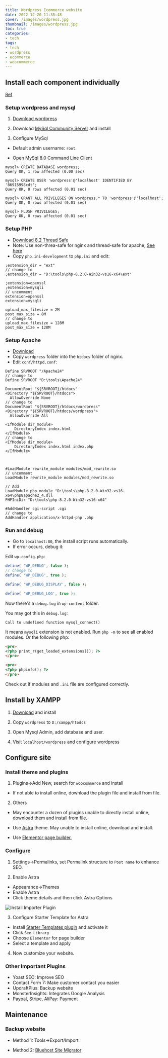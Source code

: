 ```yaml
---
title: Wordpress Ecommerce website
date: 2022-12-20 11:38:48
cover: /images/wordpress.jpg
thumbnail: /images/wordpress.jpg
toc: true
categories:
- tech
tags:
- tech
- wordpress
- ecommerce
- woocommerce
---
```


## Install each component individually

[Ref](https://www.howtosolutions.net/2021/07/install-wordpress-php-apache-mysql-on-windows-for-beginners/)

### Setup wordpress and mysql

1. [Download wordpress](https://wordpress.org/download/)
<!--more-->

2. Download [MySql Community Server](https://dev.mysql.com/downloads/mysql/) and install

3. Configure MySql

- Default admin username: `root`.

- Open MySql 8.0 Command Line Client

```
mysql> CREATE DATABASE wordpress;
Query OK, 1 row affected (0.00 sec)

mysql> CREATE USER 'wordpress'@'localhost' IDENTIFIED BY '86915998cdt';
Query OK, 0 rows affected (0.01 sec)

mysql> GRANT ALL PRIVILEGES ON wordpress.* TO 'wordpress'@'localhost';
Query OK, 0 rows affected (0.01 sec)

mysql> FLUSH PRIVILEGES;
Query OK, 0 rows affected (0.01 sec) 
```

### Setup PHP

- [Download 8.2 Thread Safe](https://windows.php.net/download#php-8.2)
- Note: Use non-threa-safe for nginx and thread-safe for apache, [See here](https://stackoverflow.com/questions/1623914/what-is-thread-safe-or-non-thread-safe-in-php)
- Copy `php.ini-development` to `php.ini` and edit:

```
;extension_dir = "ext"
// change to
;extension_dir = "D:\tools\php-8.2.0-Win32-vs16-x64\ext"

;extension=openssl
;extension=mysqli
// uncomment
extension=openssl
extension=mysqli

upload_max_filesize = 2M
post_max_size = 8M
// change to
upload_max_filesize = 128M
post_max_size = 128M
```


### Setup Apache

- [Download](https://www.apachehaus.com/cgi-bin/download.plx) 
- Copy `wordpress` folder into the `htdocs` folder of nginx.
- Edit `conf/httpd.conf`:

```
Define SRVROOT "/Apache24"
// change to 
Define SRVROOT "D:\tools\Apache24"

DocumentRoot "${SRVROOT}/htdocs"
<Directory "${SRVROOT}/htdocs">
  AllowOverride None
// change to
DocumentRoot "${SRVROOT}/htdocs/wordpress"
<Directory "${SRVROOT}/htdocs/wordpress">
  AllowOverride All

<IfModule dir_module>
    DirectoryIndex index.html
</IfModule>
// change to 
<IfModule dir_module>
    DirectoryIndex index.html index.php
</IfModule>



#LoadModule rewrite_module modules/mod_rewrite.so
// uncomment
LoadModule rewrite_module modules/mod_rewrite.so

// Add
LoadModule php_module "D:\tools\php-8.2.0-Win32-vs16-x64\php8apache2_4.dll
PHPIniDir "D:\tools\php-8.2.0-Win32-vs16-x64"

#AddHandler cgi-script .cgi
// change to
AddHandler application/x-httpd-php .php
```

### Run and debug

- Go to `localhost:80`, the install script runs automatically.
- If error occurs, debug it:

Edit `wp-config.php`:

``` php
define( 'WP_DEBUG', false );
// change to
define( 'WP_DEBUG', true );

define( 'WP_DEBUG_DISPLAY', false );

define( 'WP_DEBUG_LOG', true );
```

Now there's a `debug.log` in `wp-content` folder.

You may got this in `debug.log`:

```
Call to undefined function mysql_connect()
```

It means `mysqli` extension is not enabled. Run `php -m` to see all enabled modules.
Or the following php:

``` html
<pre>
<?php print_r(get_loaded_extensions()); ?>
</pre>

<pre>
<?php phpinfo(); ?>
</pre>
```

Check out if modules and `.ini` file are configured correctly.

## Install by XAMPP

1. [Download](https://sourceforge.net/projects/xampp/files/XAMPP%20Windows/) and install

2. Copy `wordpress` to `D:/xampp/htodcs`

3. Open Mysql Admin, add database and user.

4. Visit `localhost/wordpress` and configure wordpress

## Configure site

### Install theme and plugins

1. Plugins->Add New, search for `woocommerce` and install

- If not able to install online, download the plugin file and install from file.

2. Others

- May encounter a dozen of plugins unable to directly install online, download them and install from file.

- Use [Astra](https://wordpress.org/themes/astra/) theme. May unable to install online, download and install.

- Use [Elementor page builder.](https://wordpress.org/plugins/elementor/)

### Configure

1. Settings->Permalinks, set Permalink structure to `Post name` to enhance SEO.

2. Enable Astra
  - Appearance->Themes
  - Enable Astra
  - Click theme details and then click Astra Options

  ![Install Importer Plugin](/images/astra_options1.png) 

3. Configure Starter Template for Astra

  - Install [Starter Templates plugin](https://wordpress.org/plugins/astra-sites/) and activate it
  - Click `See Library`
  - Choose `Elementor` for page builder
  - Select a template and apply

4. Now customize your website.

### Other Important Plugins

- Yoast SEO: Improve SEO
- Contact Form 7: Make customer contact you easier
- UpdraftPlus: Backup website
- MonsterInsights: Integrates Google Analysis
- Paypal, Stripe, AliPay: Payment

## Maintenance

### Backup website

- Method 1: Tools->Export/Import

- Method 2: [Bluehost Site Migrator](https://wordpress.org/plugins/bluehost-site-migrator/)